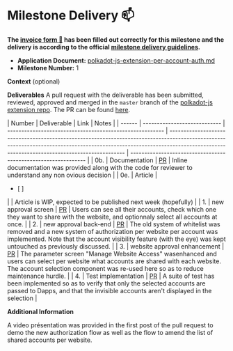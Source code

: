 # Milestone Delivery :mailbox:

**The [invoice form :pencil:](https://docs.google.com/forms/d/e/1FAIpQLSfmNYaoCgrxyhzgoKQ0ynQvnNRoTmgApz9NrMp-hd8mhIiO0A/viewform) has been filled out correctly for this milestone and the delivery is according to the official [milestone delivery guidelines](https://github.com/w3f/Grants-Program/blob/master/docs/milestone-deliverables-guidelines.md).**

- **Application Document:** [polkadot-js-extension-per-account-auth.md](https://github.com/w3f/Grants-Program/blob/master/applications/polkadot-js-extension-per-account-auth.md)
- **Milestone Number:** 1

**Context** (optional)

**Deliverables**
A pull request with the deliverable has been submitted, reviewed, approved and merged in the `master` branch of the [polkadot-js extension repo](https://github.com/polkadot-js/extension). The PR can be found [here](https://github.com/polkadot-js/extension/pull/1068).

| Number | Deliverable                  | Link                                                     | Notes                                                                                                                                                                                                                      |
| ------ | ---------------------------- | -------------------------------------------------------- | -------------------------------------------------------------------------------------------------------------------------------------------------------------------------------------------------------------------------- | -------------------------------------------------------------- |
| 0b.    | Documentation                | [PR](https://github.com/polkadot-js/extension/pull/1068) | Inline documentation was provided along with the code for reviewer to understand any non ovious decision                                                                                                                   |
| 0e.    | Article                      | <ul><li>[ ] </li></ul>                                   |                                                                                                                                                                                                                            | Article is WIP, expected to be published next week (hopefully) |
| 1.     | new approval screen          | [PR](https://github.com/polkadot-js/extension/pull/1068) | Users can see all their accounts, check which one they want to share with the website, and optionnaly select all accounts at once.                                                                                         |
| 2.     | new approval back-end        | [PR](https://github.com/polkadot-js/extension/pull/1068) | The old system of whitelist was removed and a new system of authorization per website per account was implemented. Note that the account visibility feature (with the eye) was kept untouched as previously discussed.     |
| 3.     | website approval enhancement | [PR](https://github.com/polkadot-js/extension/pull/1068) | The parameter screen "Manage Website Access" wasenhanced and users can select per website what accounts are shared with each website. The account selection component was re-used here so as to reduce maintenance hurdle. |
| 4.     | Test implementation          | [PR](https://github.com/polkadot-js/extension/pull/1068) | A suite of test has been implemented so as to verify that only the selected accounts are passed to Dapps, and that the invisible accounts aren't displayed in the selection                                                |

**Additional Information**

A video présentation was provided in the first post of the pull request to demo the new authorization flow as well as the flow to amend the list of shared accounts per website.

